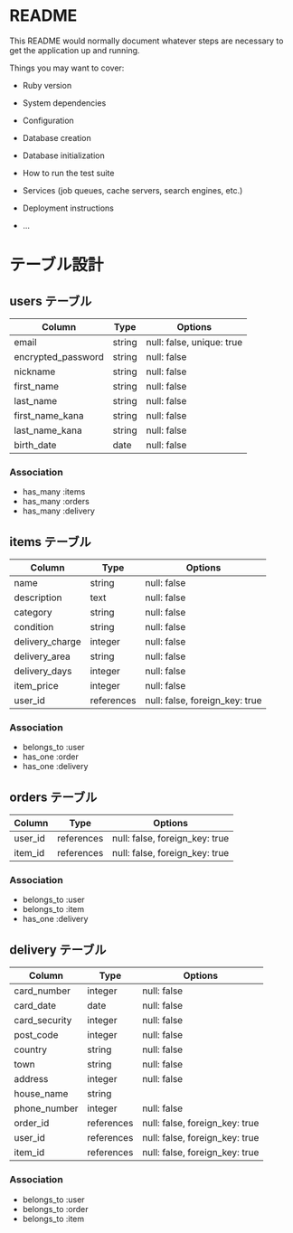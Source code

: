 # README

This README would normally document whatever steps are necessary to get the
application up and running.

Things you may want to cover:

* Ruby version

* System dependencies

* Configuration

* Database creation

* Database initialization

* How to run the test suite

* Services (job queues, cache servers, search engines, etc.)

* Deployment instructions

* ...

# テーブル設計

## users テーブル

| Column             | Type   | Options                   |
| ------------------ | ------ | ------------------------- |
| email              | string | null: false, unique: true |
| encrypted_password | string | null: false               |
| nickname           | string | null: false               |
| first_name         | string | null: false               |
| last_name          | string | null: false               |
| first_name_kana    | string | null: false               |
| last_name_kana     | string | null: false               |
| birth_date         | date   | null: false               |

### Association

- has_many :items
- has_many :orders
- has_many :delivery



## items テーブル

| Column           | Type       | Options                        |
| ---------------- | ---------- | ------------------------------ |
| name             | string     | null: false                    |
| description      | text       | null: false                    |
| category         | string     | null: false                    |
| condition        | string     | null: false                    |
| delivery_charge  | integer    | null: false                    |
| delivery_area    | string     | null: false                    |
| delivery_days    | integer    | null: false                    |
| item_price       | integer    | null: false                    |
| user_id          | references | null: false, foreign_key: true |

### Association

- belongs_to :user
- has_one    :order
- has_one    :delivery

## orders テーブル

| Column       | Type       | Options                        |
| ------------ | ---------- | ------------------------------ |
| user_id      | references | null: false, foreign_key: true |
| item_id      | references | null: false, foreign_key: true |

### Association

- belongs_to :user
- belongs_to :item
- has_one    :delivery


## delivery テーブル

| Column           | Type       | Options                        |
| ---------------- | ---------- | ------------------------------ |
| card_number      | integer    | null: false                    |
| card_date        | date       | null: false                    |
| card_security    | integer    | null: false                    |
| post_code        | integer    | null: false                    |
| country          | string     | null: false                    |
| town             | string     | null: false                    |
| address          | integer    | null: false                    |
| house_name       | string     |                                |
| phone_number     | integer    | null: false                    |
| order_id         | references | null: false, foreign_key: true |
| user_id          | references | null: false, foreign_key: true |
| item_id          | references | null: false, foreign_key: true |

### Association

- belongs_to :user
- belongs_to :order
- belongs_to :item

